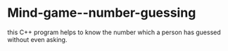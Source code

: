 # Mind-game--number-guessing
this C++ program helps to know the number which a person has guessed without even asking.
